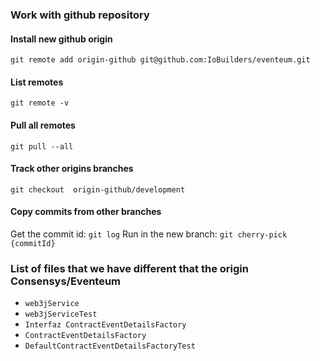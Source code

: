 ### Work with github repository

#### Install new github origin

`git remote add origin-github git@github.com:IoBuilders/eventeum.git`


#### List remotes

`git remote -v`

#### Pull all remotes

`git pull --all`


#### Track other origins branches

`git checkout  origin-github/development`


#### Copy commits from other branches

Get the commit id: `git log`
Run in the new branch: `git cherry-pick {commitId}`


### List of files that we have different that the origin Consensys/Eventeum

- `web3jService`
- `web3jServiceTest`
- `Interfaz ContractEventDetailsFactory`
- `ContractEventDetailsFactory`
- `DefaultContractEventDetailsFactoryTest`
